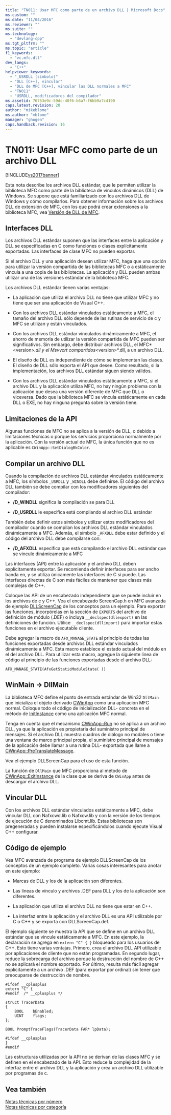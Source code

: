 ```yaml
---
title: "TN011: Usar MFC como parte de un archivo DLL | Microsoft Docs"
ms.custom: ""
ms.date: "11/04/2016"
ms.reviewer: ""
ms.suite: ""
ms.technology: 
  - "devlang-cpp"
ms.tgt_pltfrm: ""
ms.topic: "article"
f1_keywords: 
  - "vc.mfc.dll"
dev_langs: 
  - "C++"
helpviewer_keywords: 
  - "_USRDLL (símbolo)"
  - "DLL [C++], vincular"
  - "DLL de MFC [C++], vincular las DLL normales a MFC"
  - "TN011"
  - "USRDLL, modificadores del compilador"
ms.assetid: 76753e9c-59dc-40f6-b6a7-f6bb9a7c4190
caps.latest.revision: 20
author: "mikeblome"
ms.author: "mblome"
manager: "ghogen"
caps.handback.revision: 16
---
```

# TN011: Usar MFC como parte de un archivo DLL
[!INCLUDE[vs2017banner](../assembler/inline/includes/vs2017banner.md)]

Esta nota describe los archivos DLL estándar, que le permiten utilizar la biblioteca MFC como parte de la biblioteca de vínculos dinámicos \(DLL\) de Windows.  Se supone que está familiarizado con los archivos DLL de Windows y cómo compilarlos.  Para obtener información sobre los archivos DLL de extensión de MFC, con los que podrá crear extensiones a la biblioteca MFC, vea [Versión de DLL de MFC](../mfc/tn033-dll-version-of-mfc.md).  
  
## Interfaces DLL  
 Los archivos DLL estándar suponen que las interfaces entre la aplicación y DLL se especificadas en C como funciones o clases explícitamente exportadas.  Las interfaces de clase MFC no pueden exportar.  
  
 Si el archivo DLL y una aplicación desean utilizar MFC, haga que una opción para utilizar la versión compartida de las bibliotecas MFC o a estáticamente vincula a una copia de las bibliotecas.  La aplicación y DLL pueden ambas utilizar una de las versiones estándar de la biblioteca MFC.  
  
 Los archivos DLL estándar tienen varias ventajas:  
  
-   La aplicación que utiliza el archivo DLL no tiene que utilizar MFC y no tiene que ser una aplicación de Visual C\+\+.  
  
-   Con los archivos DLL estándar vinculados estáticamente a MFC, el tamaño del archivo DLL sólo depende de las rutinas de servicio de c y MFC se utilizan y están vinculados.  
  
-   Con los archivos DLL estándar vinculados dinámicamente a MFC, el ahorro de memoria de utilizar la versión compartida de MFC pueden ser significativos.  Sin embargo, debe distribuir archivos DLL, el MFC*\<version\>*.dll y el Msvvcrt compartidos*\<version\>*.dll, a un archivo DLL.  
  
-   El diseño de DLL es independiente de cómo se implementan las clases.  El diseño de DLL sólo exporta el API que desee.  Como resultado, si la implementación, los archivos DLL estándar siguen siendo válidos.  
  
-   Con los archivos DLL estándar vinculados estáticamente a MFC, si el archivo DLL y la aplicación utiliza MFC, no hay ningún problema con la aplicación que desea una versión diferente de MFC que DLL o viceversa.  Dado que la biblioteca MFC se vincula estáticamente en cada DLL o EXE, no hay ninguna pregunta sobre la versión tiene.  
  
## Limitaciones de la API  
 Algunas funciones de MFC no se aplica a la versión de DLL, o debido a limitaciones técnicas o porque los servicios proporciona normalmente por la aplicación.  Con la versión actual de MFC, la única función que no es aplicable es `CWinApp::SetDialogBkColor`.  
  
## Compilar un archivo DLL  
 Cuando la compilación de archivos DLL estándar vinculados estáticamente a MFC, los símbolos `_USRDLL` y `_WINDLL` debe definirse.  El código del archivo DLL también se debe compilar con los modificadores siguientes del compilador:  
  
-   **\/D\_WINDLL** significa la compilación se para DLL  
  
-   **\/D\_USRDLL** le especifica está compilando el archivo DLL estándar  
  
 También debe definir estos símbolos y utilizar estos modificadores del compilador cuando se compilan los archivos DLL estándar vinculados dinámicamente a MFC.  Además, el símbolo `_AFXDLL` debe estar definido y el código del archivo DLL debe compilarse con:  
  
-   **\/D\_AFXDLL** especifica que está compilando el archivo DLL estándar que se vincule dinámicamente a MFC  
  
 Las interfaces \(API\) entre la aplicación y el archivo DLL deben explícitamente exportar.  Se recomienda definir interfaces para ser ancho banda en, y se utiliza únicamente las interfaces de C si puede.  Las interfaces directas de C son más fáciles de mantener que clases más complejas de C\+\+.  
  
 Coloque las API de un encabezado independiente que se puede incluir en los archivos de c y C\+\+.  Vea el encabezado ScreenCap.h en MFC avanzada de ejemplo [DLLScreenCap](../top/visual-cpp-samples.md) de los conceptos para un ejemplo.  Para exportar las funciones, incorpórelas en la sección de `EXPORTS` del archivo de definición de módulo \(.DEF\) o incluya `__declspec(dllexport)` en las definiciones de función.  Utilice `__declspec(dllimport)` para importar estas funciones en el archivo ejecutable cliente.  
  
 Debe agregar la macro de `AFX_MANAGE_STATE` al principio de todas las funciones exportadas desde archivos DLL estándar vinculados dinámicamente a MFC.  Esta macro establece el estado actual del módulo en el del archivo DLL.  Para utilizar esta macro, agregue la siguiente línea de código al principio de las funciones exportadas desde el archivo DLL:  
  
 `AFX_MANAGE_STATE(AfxGetStaticModuleState( ))`  
  
## WinMain \-\> DllMain  
 La biblioteca MFC define el punto de entrada estándar de Win32 `DllMain` que inicializa el objeto derivado [CWinApp](../mfc/reference/cwinapp-class.md) como una aplicación MFC normal.  Coloque todo el código de inicialización DLL\- concreta en el método de [InitInstance](../Topic/CWinApp::InitInstance.md) como una aplicación MFC normal.  
  
 Tenga en cuenta que el mecanismo [CWinApp::Run](../Topic/CWinApp::Run.md) no se aplica a un archivo DLL, ya que la aplicación es propietaria del suministro principal de mensajes.  Si el archivo DLL muestra cuadros de diálogo no modales o tiene una ventana de marco principal propia, el suministro principal de mensajes de la aplicación debe llamar a una rutina DLL\- exportada que llame a [CWinApp::PreTranslateMessage](../Topic/CWinApp::PreTranslateMessage.md).  
  
 Vea el ejemplo DLLScreenCap para el uso de esta función.  
  
 La función de `DllMain` que MFC proporciona al método de [CWinApp::ExitInstance](../Topic/CWinApp::ExitInstance.md) de la clase que se deriva de `CWinApp` antes de descargar el archivo DLL.  
  
## Vincular DLL  
 Con los archivos DLL estándar vinculados estáticamente a MFC, debe vincular DLL con Nafxcwd.lib o Nafxcw.lib y con la versión de los tiempos de ejecución de C denominados Libcmt.lib.  Estas bibliotecas son pregeneradas y pueden instalarse especificándolos cuando ejecute Visual C\+\+ configurar.  
  
## Código de ejemplo  
 Vea MFC avanzada de programa de ejemplo DLLScreenCap de los conceptos de un ejemplo completo.  Varias cosas interesantes para anotar en este ejemplo:  
  
-   Marcas de DLL y los de la aplicación son diferentes.  
  
-   Las líneas de vínculo y archivos .DEF para DLL y los de la aplicación son diferentes.  
  
-   La aplicación que utiliza el archivo DLL no tiene que estar en C\+\+.  
  
-   La interfaz entre la aplicación y el archivo DLL es una API utilizable por C o C\+\+ y se exporta con DLLScreenCap.def.  
  
 El ejemplo siguiente se muestra la API que se define en un archivo DLL estándar que se vincule estáticamente a MFC.  En este ejemplo, la declaración se agrega en `extern "C" { }` bloqueado para los usuarios de C\+\+.  Esto tiene varias ventajas.  Primero, crea el archivo DLL API utilizable por aplicaciones de cliente que no están programadas.  En segundo lugar, reduce la sobrecarga del archivo porque la destrucción del nombre de C\+\+ no se aplicará el nombre exportado.  Por último, resulta más fácil agregar explícitamente a un archivo .DEF \(para exportar por ordinal\) sin tener que preocuparse de destrucción de nombre.  
  
```  
#ifdef __cplusplus  
extern "C" {  
#endif  /* __cplusplus */  
  
struct TracerData  
{  
    BOOL    bEnabled;  
    UINT    flags;  
};  
  
BOOL PromptTraceFlags(TracerData FAR* lpData);  
  
#ifdef __cplusplus  
}  
#endif  
```  
  
 Las estructuras utilizadas por la API no se derivan de las clases MFC y se definen en el encabezado de la API.  Esto reduce la complejidad de la interfaz entre el archivo DLL y la aplicación y crea un archivo DLL utilizable por programas de c.  
  
## Vea también  
 [Notas técnicas por número](../mfc/technical-notes-by-number.md)   
 [Notas técnicas por categoría](../mfc/technical-notes-by-category.md)